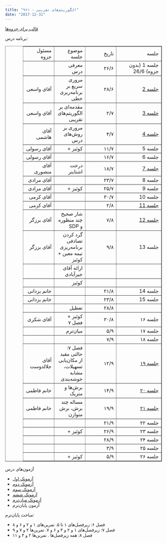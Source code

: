```yaml
---
title: "الگوریتم‌های تقریبی - ۹۶۱"
date: "2017-12-31"
---
```


[قالب برای جزوه‌ها](https://codeberg.org/foroughmand/u-web/raw/branch/master/course/961/approx-961/approx-961-scribe-template.zip)

برنامه درس:

<table dir="rtl" border="1" cellspacing="0" cellpadding="0"><colgroup><col width="145"> <col width="100"> <col width="100"> <col width="100"></colgroup><tbody><tr><td dir="rtl" data-sheets-value="{&quot;1&quot;:2,&quot;2&quot;:&quot;جلسه&quot;}">جلسه</td><td dir="rtl" data-sheets-value="{&quot;1&quot;:2,&quot;2&quot;:&quot;تاریخ&quot;}">تاریخ</td><td dir="rtl" data-sheets-value="{&quot;1&quot;:2,&quot;2&quot;:&quot;موضوع جلسه&quot;}">موضوع جلسه</td><td dir="rtl" data-sheets-value="{&quot;1&quot;:2,&quot;2&quot;:&quot;مسئول جزوه&quot;}">مسئول جزوه</td></tr><tr><td dir="rtl" data-sheets-value="{&quot;1&quot;:2,&quot;2&quot;:&quot;جلسه 1 (بدون جزوه) 26/6&quot;}">جلسه 1 (بدون جزوه) 26/6</td><td dir="rtl" data-sheets-value="{&quot;1&quot;:2,&quot;2&quot;:&quot;۲۶/۶&quot;}">۲۶/۶</td><td dir="rtl" data-sheets-value="{&quot;1&quot;:2,&quot;2&quot;:&quot;معرفی درس&quot;}">معرفی درس</td><td dir="rtl"></td></tr><tr><td dir="rtl" data-sheets-value="{&quot;1&quot;:2,&quot;2&quot;:&quot;جلسه 2&quot;}"><a href="https://codeberg.org/foroughmand/u-web/raw/branch/master/course/961/approx-961/scribe/02.pdf">جلسه 2</a></td><td dir="rtl" data-sheets-value="{&quot;1&quot;:2,&quot;2&quot;:&quot;۲۸/۶&quot;}">۲۸/۶</td><td dir="rtl" data-sheets-value="{&quot;1&quot;:2,&quot;2&quot;:&quot;مروری سریع بر برنامه‌ریزی خطی&quot;}">مروری سریع بر برنامه‌ریزی خطی</td><td dir="rtl" data-sheets-value="{&quot;1&quot;:2,&quot;2&quot;:&quot;آقای واسعی&quot;}">آقای واسعی</td></tr><tr><td dir="rtl" data-sheets-value="{&quot;1&quot;:2,&quot;2&quot;:&quot;حلسه 3&quot;}"><a href="https://codeberg.org/foroughmand/u-web/raw/branch/master/course/961/approx-961/scribe/03.pdf">حلسه 3</a></td><td dir="rtl" data-sheets-value="{&quot;1&quot;:2,&quot;2&quot;:&quot;۲/۷&quot;}">۲/۷</td><td dir="rtl" data-sheets-value="{&quot;1&quot;:2,&quot;2&quot;:&quot;مقدمه‌ای بر الگوریتم‌های تقریبی&quot;}">مقدمه‌ای بر الگوریتم‌های تقریبی</td><td dir="rtl" data-sheets-value="{&quot;1&quot;:2,&quot;2&quot;:&quot;آقای واسعی&quot;}">آقای واسعی</td></tr><tr><td dir="rtl" data-sheets-value="{&quot;1&quot;:2,&quot;2&quot;:&quot;جلسه 4&quot;}"><a href="https://codeberg.org/foroughmand/u-web/raw/branch/master/course/961/approx-961/scribe/04.pdf">جلسه 4</a></td><td dir="rtl" data-sheets-value="{&quot;1&quot;:2,&quot;2&quot;:&quot;۴/۷&quot;}">۴/۷</td><td dir="rtl" data-sheets-value="{&quot;1&quot;:2,&quot;2&quot;:&quot;مروری بر روش‌های درس&quot;}">مروری بر روش‌های درس</td><td dir="rtl" data-sheets-value="{&quot;1&quot;:2,&quot;2&quot;:&quot;آقای هاشمی&quot;}">آقای هاشمی</td></tr><tr><td dir="rtl" data-sheets-value="{&quot;1&quot;:2,&quot;2&quot;:&quot;جلسه 5&quot;}">جلسه 5</td><td dir="rtl" data-sheets-value="{&quot;1&quot;:2,&quot;2&quot;:&quot;۱۱/۷&quot;}">۱۱/۷</td><td dir="rtl" data-sheets-value="{&quot;1&quot;:2,&quot;2&quot;:&quot;کوئیز + &quot;}">کوئیز +</td><td dir="rtl" data-sheets-value="{&quot;1&quot;:2,&quot;2&quot;:&quot;آقای رسولی&quot;}">آقای رسولی</td></tr><tr><td dir="rtl" data-sheets-value="{&quot;1&quot;:2,&quot;2&quot;:&quot;جلسه 6&quot;}">جلسه 6</td><td dir="rtl" data-sheets-value="{&quot;1&quot;:2,&quot;2&quot;:&quot;۱۶/۷&quot;}">۱۶/۷</td><td dir="rtl"></td><td dir="rtl" data-sheets-value="{&quot;1&quot;:2,&quot;2&quot;:&quot;آقای رسولی&quot;}">آقای رسولی</td></tr><tr><td dir="rtl" data-sheets-value="{&quot;1&quot;:2,&quot;2&quot;:&quot;جلسه 7&quot;}"><a href="https://codeberg.org/foroughmand/u-web/raw/branch/master/course/961/approx-961/scribe/07.pdf">جلسه 7</a></td><td dir="rtl" data-sheets-value="{&quot;1&quot;:2,&quot;2&quot;:&quot;۱۸/۷&quot;}">۱۸/۷</td><td dir="rtl" data-sheets-value="{&quot;1&quot;:2,&quot;2&quot;:&quot;درخت اشتاینر&quot;}">درخت اشتاینر</td><td dir="rtl" data-sheets-value="{&quot;1&quot;:2,&quot;2&quot;:&quot;آقای منصوری&quot;}">آقای منصوری</td></tr><tr><td dir="rtl" data-sheets-value="{&quot;1&quot;:2,&quot;2&quot;:&quot;جلسه 8&quot;}">جلسه 8</td><td dir="rtl" data-sheets-value="{&quot;1&quot;:2,&quot;2&quot;:&quot;۲۳/۷&quot;}">۲۳/۷</td><td dir="rtl"></td><td dir="rtl" data-sheets-value="{&quot;1&quot;:2,&quot;2&quot;:&quot;آقای مرادی&quot;}">آقای مرادی</td></tr><tr><td dir="rtl" data-sheets-value="{&quot;1&quot;:2,&quot;2&quot;:&quot;جلسه 9&quot;}">جلسه 9</td><td dir="rtl" data-sheets-value="{&quot;1&quot;:2,&quot;2&quot;:&quot;۲۵/۷&quot;}">۲۵/۷</td><td dir="rtl" data-sheets-value="{&quot;1&quot;:2,&quot;2&quot;:&quot;کوئیز + &quot;}">کوئیز +</td><td dir="rtl" data-sheets-value="{&quot;1&quot;:2,&quot;2&quot;:&quot;آقای مرادی&quot;}">آقای مرادی</td></tr><tr><td dir="rtl" data-sheets-value="{&quot;1&quot;:2,&quot;2&quot;:&quot;جلسه 10&quot;}">جلسه 10</td><td dir="rtl" data-sheets-value="{&quot;1&quot;:2,&quot;2&quot;:&quot;۳۰/۷&quot;}">۳۰/۷</td><td dir="rtl"></td><td dir="rtl" data-sheets-value="{&quot;1&quot;:2,&quot;2&quot;:&quot;آقای کرمی&quot;}">آقای کرمی</td></tr><tr><td dir="rtl" data-sheets-value="{&quot;1&quot;:2,&quot;2&quot;:&quot;جلسه 11&quot;}"><a href="https://codeberg.org/foroughmand/u-web/raw/branch/master/course/961/approx-961/scribe/11.pdf">جلسه 11</a></td><td dir="rtl" data-sheets-value="{&quot;1&quot;:2,&quot;2&quot;:&quot;۲/۸&quot;}">۲/۸</td><td dir="rtl"></td><td dir="rtl" data-sheets-value="{&quot;1&quot;:2,&quot;2&quot;:&quot;آقای کرمی&quot;}">آقای کرمی</td></tr><tr><td dir="rtl" data-sheets-value="{&quot;1&quot;:2,&quot;2&quot;:&quot;جلسه 12&quot;}"><a href="https://codeberg.org/foroughmand/u-web/raw/branch/master/course/961/approx-961/scribe/12.pdf">جلسه 12</a></td><td dir="rtl" data-sheets-value="{&quot;1&quot;:2,&quot;2&quot;:&quot;۷/۸&quot;}">۷/۸</td><td dir="rtl" data-sheets-value="{&quot;1&quot;:2,&quot;2&quot;:&quot;شار صحیح چند منظوره و SDP&quot;}">شار صحیح چند منظوره و SDP</td><td dir="rtl" data-sheets-value="{&quot;1&quot;:2,&quot;2&quot;:&quot;آقای برزگر&quot;}">آقای برزگر</td></tr><tr><td dir="rtl" data-sheets-value="{&quot;1&quot;:2,&quot;2&quot;:&quot;جلسه 13&quot;}">جلسه 13</td><td dir="rtl" data-sheets-value="{&quot;1&quot;:2,&quot;2&quot;:&quot;۹/۸&quot;}">۹/۸</td><td dir="rtl" data-sheets-value="{&quot;1&quot;:2,&quot;2&quot;:&quot;گرد کردن تصادفی برنامه‌ریزی نیمه معین + کوئیز&quot;}">گرد کردن تصادفی برنامه‌ریزی نیمه معین + کوئیز</td><td dir="rtl" data-sheets-value="{&quot;1&quot;:2,&quot;2&quot;:&quot;آقای برزگر&quot;}">آقای برزگر</td></tr><tr><td dir="rtl"></td><td dir="rtl"></td><td dir="rtl" data-sheets-value="{&quot;1&quot;:2,&quot;2&quot;:&quot;ارائه آقای جیرآبادی&quot;}"><div><div>ارائه آقای جیرآبادی</div></div></td><td dir="rtl"></td></tr><tr><td dir="rtl"></td><td dir="rtl"></td><td dir="rtl" data-sheets-value="{&quot;1&quot;:2,&quot;2&quot;:&quot;کوئیز&quot;}">کوئیز</td><td dir="rtl"></td></tr><tr><td dir="rtl" data-sheets-value="{&quot;1&quot;:2,&quot;2&quot;:&quot;جلسه 14&quot;}">جلسه 14</td><td dir="rtl" data-sheets-value="{&quot;1&quot;:2,&quot;2&quot;:&quot;۲۱/۸&quot;}">۲۱/۸</td><td dir="rtl"></td><td dir="rtl" data-sheets-value="{&quot;1&quot;:2,&quot;2&quot;:&quot;خانم یزدانی&quot;}">خانم یزدانی</td></tr><tr><td dir="rtl" data-sheets-value="{&quot;1&quot;:2,&quot;2&quot;:&quot;جلسه 15&quot;}">جلسه 15</td><td dir="rtl" data-sheets-value="{&quot;1&quot;:2,&quot;2&quot;:&quot;۲۳/۸&quot;}">۲۳/۸</td><td dir="rtl"></td><td dir="rtl" data-sheets-value="{&quot;1&quot;:2,&quot;2&quot;:&quot;خانم یزدانی&quot;}">خانم یزدانی</td></tr><tr><td dir="rtl"></td><td dir="rtl" data-sheets-value="{&quot;1&quot;:2,&quot;2&quot;:&quot;۲۸/۸&quot;}">۲۸/۸</td><td dir="rtl" data-sheets-value="{&quot;1&quot;:2,&quot;2&quot;:&quot;تعطیل&quot;}">تعطیل</td><td dir="rtl"></td></tr><tr><td dir="rtl" data-sheets-value="{&quot;1&quot;:2,&quot;2&quot;:&quot;جلسه ۱۶&quot;}">جلسه ۱۶</td><td dir="rtl" data-sheets-value="{&quot;1&quot;:2,&quot;2&quot;:&quot;۳۰/۸&quot;}">۳۰/۸</td><td dir="rtl" data-sheets-value="{&quot;1&quot;:2,&quot;2&quot;:&quot;کوئیز + فصل ۷&quot;}">کوئیز + فصل ۷</td><td dir="rtl" data-sheets-value="{&quot;1&quot;:2,&quot;2&quot;:&quot;آقای شکری&quot;}">آقای شکری</td></tr><tr><td dir="rtl" data-sheets-value="{&quot;1&quot;:2,&quot;2&quot;:&quot;جلسه ۱۷&quot;}">جلسه ۱۷</td><td dir="rtl" data-sheets-value="{&quot;1&quot;:2,&quot;2&quot;:&quot;۵/۹&quot;}">۵/۹</td><td dir="rtl" data-sheets-value="{&quot;1&quot;:2,&quot;2&quot;:&quot;میان‌ترم&quot;}">میان‌ترم</td><td dir="rtl"></td></tr><tr><td dir="rtl" data-sheets-value="{&quot;1&quot;:2,&quot;2&quot;:&quot;جلسه ۱۸&quot;}">جلسه ۱۸</td><td dir="rtl" data-sheets-value="{&quot;1&quot;:2,&quot;2&quot;:&quot;۷/۹&quot;}">۷/۹</td><td dir="rtl"></td><td dir="rtl"></td></tr><tr><td dir="rtl" data-sheets-value="{&quot;1&quot;:2,&quot;2&quot;:&quot;جلسه ۱۹&quot;}"><a href="https://codeberg.org/foroughmand/u-web/raw/branch/master/course/961/approx-961/scribe/19.pdf">جلسه ۱۹</a></td><td dir="rtl" data-sheets-value="{&quot;1&quot;:2,&quot;2&quot;:&quot;۱۲/۹&quot;}">۱۲/۹</td><td dir="rtl" data-sheets-value="{&quot;1&quot;:2,&quot;2&quot;:&quot;فصل ۷: حالتی مقید از مکان‌یابی تسهیلات، مشابه خوشه‌بندی&quot;}">فصل ۷: حالتی مقید از مکان‌یابی تسهیلات، مشابه خوشه‌بندی</td><td dir="rtl" data-sheets-value="{&quot;1&quot;:2,&quot;2&quot;:&quot;آقای جلالدوست&quot;}">آقای جلالدوست</td></tr><tr><td dir="rtl" data-sheets-value="{&quot;1&quot;:2,&quot;2&quot;:&quot;جلسه ۲۰&quot;}"><a href="https://codeberg.org/foroughmand/u-web/raw/branch/master/course/961/approx-961/scribe/20.pdf">جلسه ۲۰</a></td><td dir="rtl" data-sheets-value="{&quot;1&quot;:2,&quot;2&quot;:&quot;۱۴/۹&quot;}">۱۴/۹</td><td dir="rtl" data-sheets-value="{&quot;1&quot;:2,&quot;2&quot;:&quot;برش‌ها و متریک&quot;}">برش‌ها و متریک</td><td dir="rtl" data-sheets-value="{&quot;1&quot;:2,&quot;2&quot;:&quot;خانم فاطمی&quot;}">خانم فاطمی</td></tr><tr><td dir="rtl" data-sheets-value="{&quot;1&quot;:2,&quot;2&quot;:&quot;جلسه ۲۱&quot;}"><a href="https://codeberg.org/foroughmand/u-web/raw/branch/master/course/961/approx-961/scribe/21.pdf">جلسه ۲۱</a></td><td dir="rtl" data-sheets-value="{&quot;1&quot;:2,&quot;2&quot;:&quot;۱۹/۹&quot;}">۱۹/۹</td><td dir="rtl" data-sheets-value="{&quot;1&quot;:2,&quot;2&quot;:&quot;مساله چند برش، برش متوازن&quot;}">مساله چند برش، برش متوازن</td><td dir="rtl" data-sheets-value="{&quot;1&quot;:2,&quot;2&quot;:&quot;خانم فاطمی&quot;}">خانم فاطمی</td></tr><tr><td dir="rtl" data-sheets-value="{&quot;1&quot;:2,&quot;2&quot;:&quot;جلسه ۲۲&quot;}">جلسه ۲۲</td><td dir="rtl" data-sheets-value="{&quot;1&quot;:2,&quot;2&quot;:&quot;۲۱/۹&quot;}">۲۱/۹</td><td dir="rtl"></td><td dir="rtl"></td></tr><tr><td dir="rtl" data-sheets-value="{&quot;1&quot;:2,&quot;2&quot;:&quot;جلسه ۲۳&quot;}">جلسه ۲۳</td><td dir="rtl" data-sheets-value="{&quot;1&quot;:2,&quot;2&quot;:&quot;۲۶/۹&quot;}">۲۶/۹</td><td dir="rtl" data-sheets-value="{&quot;1&quot;:2,&quot;2&quot;:&quot;کوئیز + &quot;}">کوئیز +</td><td dir="rtl"></td></tr><tr><td dir="rtl" data-sheets-value="{&quot;1&quot;:2,&quot;2&quot;:&quot;جلسه ۲۴&quot;}">جلسه ۲۴</td><td dir="rtl" data-sheets-value="{&quot;1&quot;:2,&quot;2&quot;:&quot;۲۸/۹&quot;}">۲۸/۹</td><td dir="rtl"></td><td dir="rtl"></td></tr><tr><td dir="rtl" data-sheets-value="{&quot;1&quot;:2,&quot;2&quot;:&quot;جلسه ۲۵&quot;}">جلسه ۲۵</td><td dir="rtl" data-sheets-value="{&quot;1&quot;:2,&quot;2&quot;:&quot;۳/۹&quot;}">۳/۹</td><td dir="rtl"></td><td dir="rtl"></td></tr><tr><td dir="rtl" data-sheets-value="{&quot;1&quot;:2,&quot;2&quot;:&quot;جلسه ۲۶&quot;}">جلسه ۲۶</td><td dir="rtl" data-sheets-value="{&quot;1&quot;:2,&quot;2&quot;:&quot;۵/۹&quot;}">۵/۹</td><td dir="rtl" data-sheets-value="{&quot;1&quot;:2,&quot;2&quot;:&quot;کوئیز + &quot;}">کوئیز +</td><td dir="rtl"></td></tr></tbody></table>

آزمون‌های درس

- [آزمونک اول](https://codeberg.org/foroughmand/u-web/raw/branch/master/course/961/approx-961/exam/approx-961-q1.pdf)
- [آزمونک دوم](https://codeberg.org/foroughmand/u-web/raw/branch/master/course/961/approx-961/exam/approx-961-q2.pdf)
- [آزمونک سوم](https://codeberg.org/foroughmand/u-web/raw/branch/master/course/961/approx-961/exam/approx-961-q3.pdf)
- [آزمونک ششم](https://codeberg.org/foroughmand/u-web/raw/branch/master/course/961/approx-961/exam/approx-961-q5.pdf)
- [آزمونک میان‌ترم](https://codeberg.org/foroughmand/u-web/raw/branch/master/course/961/approx-961/exam/approx-961-mid[2].pdf)
- آزمون پایان‌ترم

مباحث پایان‌ترم:

- فصل ۶: زیرفصل‌های ۱ تا ۵. تمرین‌های ۱ و ۲ و ۶ و ۸
- فصل ۷: زیرفصل‌های ۱ و ۲ و ۴ و ۶ و ۷. تمرین‌ها ۲ و ۷ و ۹
- فصل ۸: همه زیرفصل‌ها . تمرین‌ها ۲ و ۴ و ۱۱

